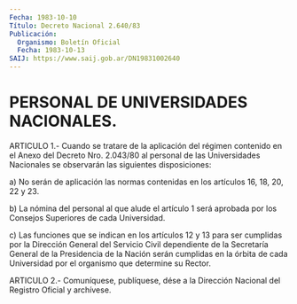 ```yaml
---
Fecha: 1983-10-10
Título: Decreto Nacional 2.640/83
Publicación:
  Organismo: Boletín Oficial
  Fecha: 1983-10-13
SAIJ: https://www.saij.gob.ar/DN19831002640
---
```

# PERSONAL DE UNIVERSIDADES NACIONALES.

<a id="1"></a>
ARTICULO  1.-  Cuando  se  tratare  de  la  aplicación  del régimen contenido en el Anexo del Decreto Nro. 2.043/80 al personal  de las Universidades Nacionales se observarán las siguientes disposiciones:

a)  No  serán  de aplicación las normas contenidas en los artículos 16, 18, 20, 22 y 23.

b) La nómina del  personal al que alude el artículo 1 será aprobada por los Consejos Superiores de cada Universidad.

c) Las funciones que  se  indican en los artículos 12 y 13 para ser cumplidas por la Dirección  General  del Servicio Civil dependiente de  la  Secretaría General de la Presidencia  de  la  Nación  serán cumplidas  en  la  órbita  de cada Universidad por el organismo que determine su Rector.

<a id="2"></a>
ARTICULO  2.- Comuníquese, publíquese, dése a la Dirección Nacional del Registro Oficial y archívese.